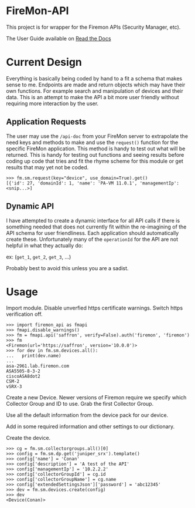 # FireMon-API

This project is for wrapper for the Firemon APIs (Security Manager, etc).

The User Guide available on [Read the Docs](https://firemon-api.readthedocs.io)

# Current Design

Everything is basically being coded by hand to a fit a schema that makes sense to me. Endpoints are made and return objects which may have their own functions. For example search and manipulation of devices and their data. This is an attempt to make the API a bit more user friendly without requiring more interaction by the user.

## Application Requests

The user may use the `/api-doc` from your FireMon server to extrapolate the need keys and methods to make and use the `request()` function for the specific FireMon application. This method is handy to test out what will be returned. This is handy for testing out functions and seeing results before coding up code that tries and fit the rhyme scheme for this module or get results that may yet not be coded.

```
>>> fm.sm.request(key="device", use_domain=True).get()
[{'id': 27, 'domainId': 1, 'name': 'PA-VM 11.0.1', 'managementIp': <snip...>]
```

## Dynamic API

I have attempted to create a dynamic interface for all API calls if there is something needed that does not currently fit within the re-imagining of the API schema for user friendliness. Each application should automatically create these. Unfortunately many of the `operationId` for the API are not helpful in what they actually do:

ex: (`get_1`, `get_2`, `get_3`, ...)

Probably best to avoid this unless you are a sadist.

# Usage

Import module. Disable unverfied https certificate warnings. Switch https verification off.

```
>>> import firemon_api as fmapi
>>> fmapi.disable_warnings()
>>> fm = fmapi.api('saffron', verify=False).auth('firemon', 'firemon')
>>> fm
<Firemon(url='https://saffron', version='10.0.0')>
>>> for dev in fm.sm.devices.all():
...   print(dev.name)
...
asa-2961.lab.firemon.com
ASA5505-8-3-2
ciscoASA8dot2
CSM-2
vSRX-3
```

Create a new Device. Newer versions of Firemon require we specify which Collector Group and ID to use. Grab the first Collector Group. 

Use all the default information from the device pack for our device.

Add in some required information and other settings to our dictionary.

Create the device.

```
>>> cg = fm.sm.collectorgroups.all()[0]
>>> config = fm.sm.dp.get('juniper_srx').template()
>>> config['name'] = 'Conan'
>>> config['description'] = 'A test of the API'
>>> config['managementIp'] = '10.2.2.2'
>>> config['collectorGroupId'] = cg.id
>>> config['collectorGroupName'] = cg.name
>>> config['extendedSettingsJson']['password'] = 'abc12345'
>>> dev = fm.sm.devices.create(config)
>>> dev
<Device(Conan)>
```
